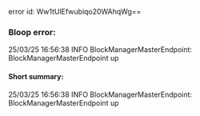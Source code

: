 error id: Ww1tUlEfwubiqo20WAhqWg==
### Bloop error:

25/03/25 16:56:38 INFO BlockManagerMasterEndpoint: BlockManagerMasterEndpoint up
#### Short summary: 

25/03/25 16:56:38 INFO BlockManagerMasterEndpoint: BlockManagerMasterEndpoint up